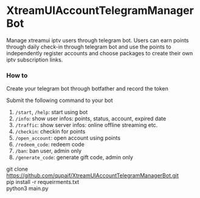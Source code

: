 # XtreamUIAccountTelegramManagerBot
  Manage xtreamui iptv users through telegram bot. Users can earn points through daily check-in through telegram bot and use the points to independently register accounts and choose packages to create their own iptv subscription links.

### How to

Create your telegram bot through botfather and record the token

Submit the following command to your bot

1. `/start`, `/help`: start using bot
2. `/info`: show user infos: points, status, account, expired date
3. `/traffic`: show server infos: online offline streaming etc.
4. `/checkin`: checkin for points
5. `/open_account`: open account using points
6. `/redeem_code`: redeem code
7. `/ban`: ban user, admin only
8. `/generate_code`: generate gift code, admin only




git clone https://github.com/qupaif/XtreamUIAccountTelegramManagerBot.git  
pip install -r requeirments.txt  
python3 main.py  
